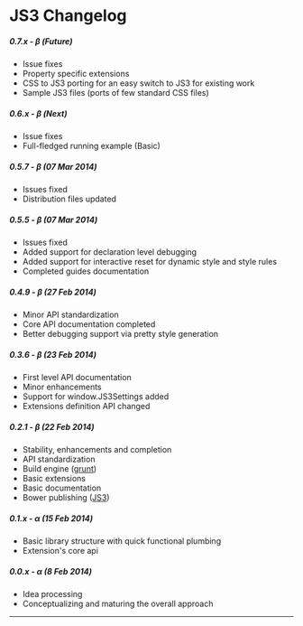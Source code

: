 JS3 Changelog
===

##### 0.7.x - &beta; (Future)

* Issue fixes
* Property specific extensions
* CSS to JS3 porting for an easy switch to JS3 for existing work
* Sample JS3 files (ports of few standard CSS files)

##### 0.6.x - &beta; (Next)

* Issue fixes
* Full-fledged running example (Basic)

##### 0.5.7 - &beta; (07 Mar 2014)

* Issues fixed
* Distribution files updated

##### 0.5.5 - &beta; (07 Mar 2014)

* Issues fixed
* Added support for declaration level debugging
* Added support for interactive reset for dynamic style and style rules
* Completed guides documentation

##### 0.4.9 - &beta; (27 Feb 2014)
* Minor API standardization
* Core API documentation completed
* Better debugging support via pretty style generation

##### 0.3.6 - &beta; (23 Feb 2014)

* First level API documentation
* Minor enhancements
* Support for window.JS3Settings added
* Extensions definition API changed

##### 0.2.1 - &beta; (22 Feb 2014)

* Stability, enhancements and completion
* API standardization
* Build engine ([grunt](http://gruntjs.com/))
* Basic extensions
* Basic documentation
* Bower publishing ([JS3](http://bower.io/search/#!/search/JS3))

##### 0.1.x - &alpha; (15 Feb 2014)

* Basic library structure with quick functional plumbing
* Extension's core api


##### 0.0.x - &alpha; (8 Feb 2014)

* Idea processing
* Conceptualizing and maturing the overall approach

---
